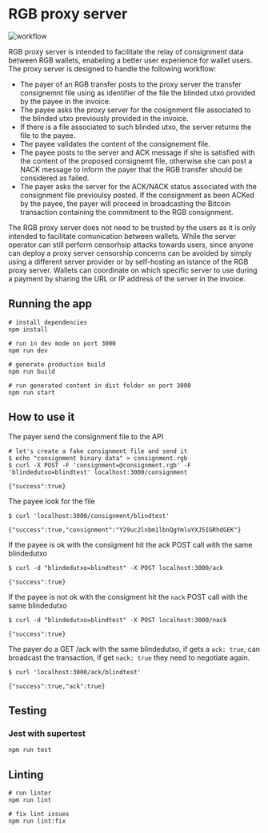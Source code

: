 # RGB proxy server

![workflow](https://user-images.githubusercontent.com/31323835/172648333-efd666c0-d8c3-48d8-b290-117c590c684c.png)

RGB proxy server is intended to facilitate the relay of consignment data between RGB wallets, enabeling a better user experience for wallet users. The proxy server is designed to handle the following workflow:

- The payer of an RGB transfer posts to the proxy server the transfer consignemnt file using as identifier of the file the blinded utxo provided by the payee in the invoice.
- The payee asks the proxy server for the cosignment file associated to the blinded utxo previously provided in the invoice.
- If there is a file associated to such blinded utxo, the server returns the file to the payee.
- The payee validates the content of the consignement file.
- The payee posts to the server and ACK message if she is satisfied with the content of the proposed consignemt file, otherwise she can post a NACK message to inform the payer that the RGB transfer should be considered as failed.
- The payer asks the server for the ACK/NACK status associated with the consignment file previoulsy posted. If the consignment as been ACKed by the payee, the payer will proceed in broadcasting the Bitcoin transaction containing the commitment to the RGB consignment.

The RGB proxy server does not need to be trusted by the users as it is only intended to facilitate comunication between wallets. While the server operator can still perform censorhsip attacks towards users, since anyone can deploy a proxy server censorship concerns can be avoided by simply using a different server provider or by self-hosting an istance of the RGB proxy server. Wallets can coordinate on which specific server to use during a payment by sharing the URL or IP address of the server in the invoice.

## Running the app

```
# install dependencies
npm install

# run in dev mode on port 3000
npm run dev

# generate production build
npm run build

# run generated content in dist folder on port 3000
npm run start
```

## How to use it

The payer send the consignment file to the API

```
# let's create a fake consignment file and send it
$ echo "consignment binary data" > consignment.rgb
$ curl -X POST -F 'consignment=@consignment.rgb' -F 'blindedutxo=blindtest' localhost:3000/consignment

{"success":true}
```

The payee look for the file

```
$ curl 'localhost:3000/consignment/blindtest'

{"success":true,"consignment":"Y29uc2lnbm1lbnQgYmluYXJ5IGRhdGEK"}
```

If the payee is ok with the consigment hit the ack POST call with the same blindedutxo

```
$ curl -d "blindedutxo=blindtest" -X POST localhost:3000/ack

{"success":true}
```

If the payee is not ok with the consigment hit the `nack` POST call with the same blindedutxo

```
$ curl -d "blindedutxo=blindtest" -X POST localhost:3000/nack

{"success":true}
```

The payer do a GET /ack with the same blindedutxo, if gets a `ack: true`, can broadcast the transaction, if get `nack: true` they need to negotiate again.

```
$ curl 'localhost:3000/ack/blindtest'

{"success":true,"ack":true}
```

## Testing

### Jest with supertest

```
npm run test
```

## Linting

```
# run linter
npm run lint

# fix lint issues
npm run lint:fix
```

